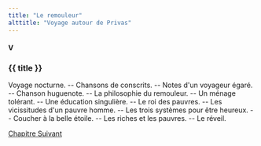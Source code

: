 ```yaml
---
title: "Le remouleur"
alttitle: "Voyage autour de Privas"
---
```


#### V

### {{ title }}

<div id="tltr">

Voyage nocturne. -- Chansons de conscrits. -- Notes d'un voyageur égaré. --
Chanson huguenote. -- La philosophie du remouleur. -- Un ménage tolérant. -- Une
éducation singulière. -- Le roi des pauvres. -- Les vicissitudes d'un pauvre
homme. -- Les trois systèmes pour être heureux. -- Coucher à la belle étoile. --
Les riches et les pauvres. -- Le réveil.

</div>

<div id="next">

[Chapitre Suivant](06.html)

</div>
